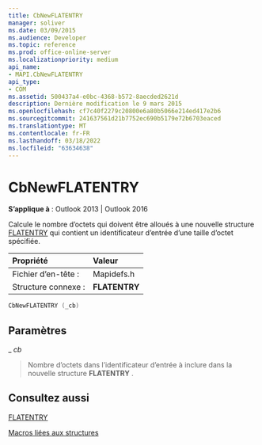 ```yaml
---
title: CbNewFLATENTRY
manager: soliver
ms.date: 03/09/2015
ms.audience: Developer
ms.topic: reference
ms.prod: office-online-server
ms.localizationpriority: medium
api_name:
- MAPI.CbNewFLATENTRY
api_type:
- COM
ms.assetid: 500437a4-e0bc-4368-b572-8aecded2621d
description: Dernière modification le 9 mars 2015
ms.openlocfilehash: cf7c40f2279c20800e6a80b5066e214ed417e2b6
ms.sourcegitcommit: 241637561d21b7752ec690b5179e72b6703eaced
ms.translationtype: MT
ms.contentlocale: fr-FR
ms.lasthandoff: 03/18/2022
ms.locfileid: "63634638"
---
```

# <a name="cbnewflatentry"></a>CbNewFLATENTRY

  
  
**S’applique à** : Outlook 2013 | Outlook 2016 
  
Calcule le nombre d’octets qui doivent être alloués à une nouvelle structure [FLATENTRY](flatentry.md) qui contient un identificateur d’entrée d’une taille d’octet spécifiée. 
  
|Propriété |Valeur |
|:-----|:-----|
|Fichier d’en-tête :  <br/> |Mapidefs.h  <br/> |
|Structure connexe :  <br/> |**FLATENTRY** <br/> |
   
```cpp
CbNewFLATENTRY (_cb)
```

## <a name="parameters"></a>Paramètres

 _ _cb_
  
> Nombre d’octets dans l’identificateur d’entrée à inclure dans la nouvelle structure **FLATENTRY** . 
    
## <a name="see-also"></a>Consultez aussi



[FLATENTRY](flatentry.md)


[Macros liées aux structures](macros-related-to-structures.md)


